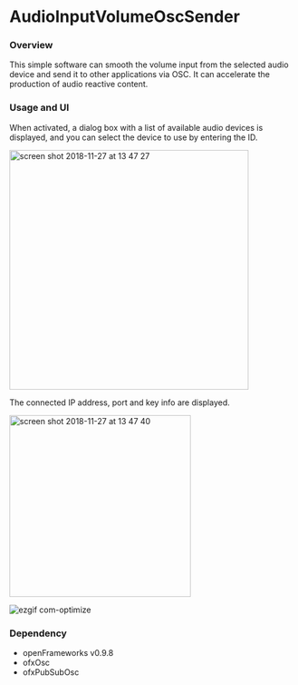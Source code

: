 # AudioInputVolumeOscSender

### Overview
This simple software can smooth the volume input from the selected audio device and send it to other applications via OSC.
It can accelerate the production of audio reactive content.

### Usage and UI
When activated, a dialog box with a list of available audio devices is displayed, and you can select the device to use by entering the ID.

<img width="422" alt="screen shot 2018-11-27 at 13 47 27" src="https://user-images.githubusercontent.com/23047341/49059386-fe6faa00-f24b-11e8-88ef-43b4c579fc5d.png">


The connected IP address, port and key info are displayed.

<img width="320" alt="screen shot 2018-11-27 at 13 47 40" src="https://user-images.githubusercontent.com/23047341/49059399-17785b00-f24c-11e8-9b00-02182243f662.png">

![ezgif com-optimize](https://user-images.githubusercontent.com/23047341/49064181-65498f00-f25d-11e8-87be-97c8789ddbba.gif)

### Dependency
- openFrameworks v0.9.8
- ofxOsc
- ofxPubSubOsc
